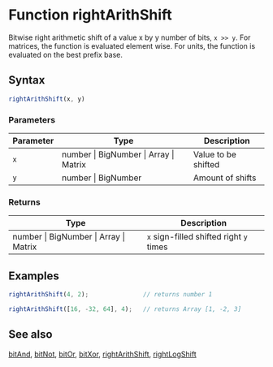 <!-- Note: This file is automatically generated from source code comments. Changes made in this file will be overridden. -->

# Function rightArithShift

Bitwise right arithmetic shift of a value x by y number of bits, `x >> y`.
For matrices, the function is evaluated element wise.
For units, the function is evaluated on the best prefix base.


## Syntax

```js
rightArithShift(x, y)
```

### Parameters

Parameter | Type | Description
--------- | ---- | -----------
`x` | number &#124; BigNumber &#124; Array &#124; Matrix | Value to be shifted
`y` | number &#124; BigNumber | Amount of shifts

### Returns

Type | Description
---- | -----------
number &#124; BigNumber &#124; Array &#124; Matrix | `x` sign-filled shifted right `y` times


## Examples

```js
rightArithShift(4, 2);               // returns number 1

rightArithShift([16, -32, 64], 4);   // returns Array [1, -2, 3]
```


## See also

[bitAnd](bitAnd.md),
[bitNot](bitNot.md),
[bitOr](bitOr.md),
[bitXor](bitXor.md),
[rightArithShift](rightArithShift.md),
[rightLogShift](rightLogShift.md)
